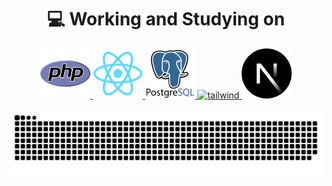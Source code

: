 <h1 align="center"> 💻 Working and Studying on </h3>
<p align="center">  
    <a href="https://www.php.net" target="_blank" rel="noreferrer"> <img src="https://raw.githubusercontent.com/devicons/devicon/master/icons/php/php-original.svg" alt="php" width="80" height="80"/> 
     </a>
    <a href="https://www.react.com/" target="_blank" rel="noreferrer"> <img src="https://raw.githubusercontent.com/devicons/devicon/6910f0503efdd315c8f9b858234310c06e04d9c0/icons/react/react-original.svg" alt="docker" width="80" height="80"/> </a> 
    <a href="https://www.postgresql.org" target="_blank" rel="noreferrer"> <img src="https://raw.githubusercontent.com/devicons/devicon/master/icons/postgresql/postgresql-original-wordmark.svg" alt="postgresql" width="80" height="80"/> </a>
    <a href="https://tailwindui.com" target="_blank" rel="noreferrer"> <img src="https://upload.wikimedia.org/wikipedia/commons/d/d5/Tailwind_CSS_Logo.svg" alt="tailwind" width="80" height="80"/> </a> 
    <a href="https://www.python.org" target="_blank" rel="noreferrer"> <img src="https://raw.githubusercontent.com/devicons/devicon/6910f0503efdd315c8f9b858234310c06e04d9c0/icons/nextjs/nextjs-original.svg" alt="python" width="80" height="80"/> </a>
  </p>
<div align="center">
<div align="center">
<img src='https://raw.githubusercontent.com/jordyBSK/jordyBSK/output/snake.svg' alt='Snake Animation'>
</div>
